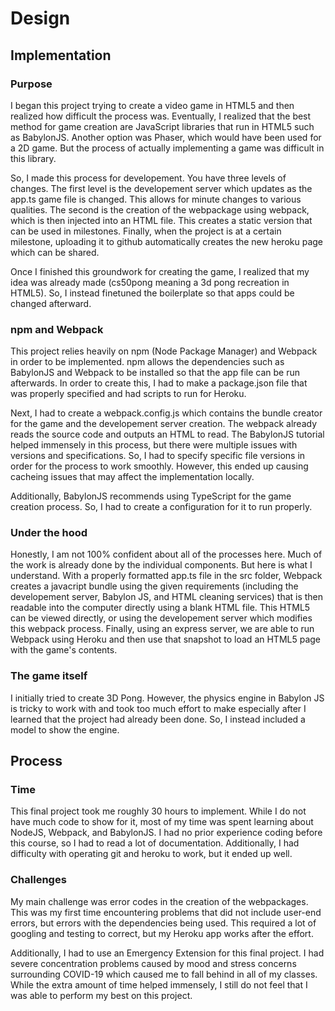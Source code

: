 # Design

## Implementation

### Purpose

I began this project trying to create a video game in HTML5 and then realized how difficult the process was. Eventually, I realized that the best method for game creation are JavaScript libraries that run in HTML5 such as BabylonJS. Another option was Phaser, which would have been used for a 2D game. But the process of actually implementing a game was difficult in this library. 

So, I made this process for developement. You have three levels of changes. The first level is the developement server which updates as the app.ts game file is changed. This allows for minute changes to various qualities. The second is the creation of the webpackage using webpack, which is then injected into an HTML file. This creates a static version that can be used in milestones. Finally, when the project is at a certain milestone, uploading it to github automatically creates the new heroku page which can be shared. 

Once I finished this groundwork for creating the game, I realized that my idea was already made (cs50pong meaning a 3d pong recreation in HTML5). So, I instead finetuned the boilerplate so that apps could be changed afterward. 

### npm and Webpack

This project relies heavily on npm (Node Package Manager) and Webpack in order to be implemented. npm allows the dependencies such as BabylonJS and Webpack to be installed so that the app file can be run afterwards. In order to create this, I had to make a package.json file that was properly specified and had scripts to run for Heroku. 

Next, I had to create a webpack.config.js which contains the bundle creator for the game and the developement server creation. The webpack already reads the source code and outputs an HTML to read. The BabylonJS tutorial helped immensely in this process, but there were multiple issues with versions and specifications. So, I had to specify specific file versions in order for the process to work smoothly. However, this ended up causing cacheing issues that may affect the implementation locally. 

Additionally, BabylonJS recommends using TypeScript for the game creation process. So, I had to create a configuration for it to run properly. 

### Under the hood

Honestly, I am not 100% confident about all of the processes here. Much of the work is already done by the individual components. But here is what I understand. With a properly formatted app.ts file in the src folder, Webpack creates a javacript bundle using the given requirements (including the developement server, Babylon JS, and HTML cleaning services) that is then readable into the computer directly using a blank HTML file. This HTML5 can be viewed directly, or using the developement server which modifies this webpack process. Finally, using an express server, we are able to run Webpack using Heroku and then use that snapshot to load an HTML5 page with the game's contents. 

### The game itself

I initially tried to create 3D Pong. However, the physics engine in Babylon JS is tricky to work with and took too much effort to make especially after I learned that the project had already been done. So, I instead included a model to show the engine. 

## Process

### Time

This final project took me roughly 30 hours to implement. While I do not have much code to show for it, most of my time was spent learning about NodeJS, Webpack, and BabylonJS. I had no prior experience coding before this course, so I had to read a lot of documentation. Additionally, I had difficulty with operating git and heroku to work, but it ended up well. 

### Challenges

My main challenge was error codes in the creation of the webpackages. This was my first time encountering problems that did not include user-end errors, but errors with the dependencies being used. This required a lot of googling and testing to correct, but my Heroku app works after the effort. 

Additionally, I had to use an Emergency Extension for this final project. I had severe concentration problems caused by mood and stress concerns surrounding COVID-19 which caused me to fall behind in all of my classes. While the extra amount of time helped immensely, I still do not feel that I was able to perform my best on this project. 
